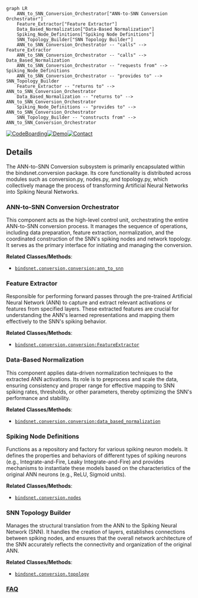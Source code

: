 ```mermaid
graph LR
    ANN_to_SNN_Conversion_Orchestrator["ANN-to-SNN Conversion Orchestrator"]
    Feature_Extractor["Feature Extractor"]
    Data_Based_Normalization["Data-Based Normalization"]
    Spiking_Node_Definitions["Spiking Node Definitions"]
    SNN_Topology_Builder["SNN Topology Builder"]
    ANN_to_SNN_Conversion_Orchestrator -- "calls" --> Feature_Extractor
    ANN_to_SNN_Conversion_Orchestrator -- "calls" --> Data_Based_Normalization
    ANN_to_SNN_Conversion_Orchestrator -- "requests from" --> Spiking_Node_Definitions
    ANN_to_SNN_Conversion_Orchestrator -- "provides to" --> SNN_Topology_Builder
    Feature_Extractor -- "returns to" --> ANN_to_SNN_Conversion_Orchestrator
    Data_Based_Normalization -- "returns to" --> ANN_to_SNN_Conversion_Orchestrator
    Spiking_Node_Definitions -- "provides to" --> ANN_to_SNN_Conversion_Orchestrator
    SNN_Topology_Builder -- "constructs from" --> ANN_to_SNN_Conversion_Orchestrator
```

[![CodeBoarding](https://img.shields.io/badge/Generated%20by-CodeBoarding-9cf?style=flat-square)](https://github.com/CodeBoarding/GeneratedOnBoardings)[![Demo](https://img.shields.io/badge/Try%20our-Demo-blue?style=flat-square)](https://www.codeboarding.org/demo)[![Contact](https://img.shields.io/badge/Contact%20us%20-%20contact@codeboarding.org-lightgrey?style=flat-square)](mailto:contact@codeboarding.org)

## Details

The ANN-to-SNN Conversion subsystem is primarily encapsulated within the bindsnet.conversion package. Its core functionality is distributed across modules such as conversion.py, nodes.py, and topology.py, which collectively manage the process of transforming Artificial Neural Networks into Spiking Neural Networks.

### ANN-to-SNN Conversion Orchestrator
This component acts as the high-level control unit, orchestrating the entire ANN-to-SNN conversion process. It manages the sequence of operations, including data preparation, feature extraction, normalization, and the coordinated construction of the SNN's spiking nodes and network topology. It serves as the primary interface for initiating and managing the conversion.


**Related Classes/Methods**:

- <a href="https://github.com/BindsNET/bindsnet/blob/master/bindsnet/conversion/conversion.py" target="_blank" rel="noopener noreferrer">`bindsnet.conversion.conversion:ann_to_snn`</a>


### Feature Extractor
Responsible for performing forward passes through the pre-trained Artificial Neural Network (ANN) to capture and extract relevant activations or features from specified layers. These extracted features are crucial for understanding the ANN's learned representations and mapping them effectively to the SNN's spiking behavior.


**Related Classes/Methods**:

- <a href="https://github.com/BindsNET/bindsnet/blob/master/bindsnet/conversion/conversion.py" target="_blank" rel="noopener noreferrer">`bindsnet.conversion.conversion:FeatureExtractor`</a>


### Data-Based Normalization
This component applies data-driven normalization techniques to the extracted ANN activations. Its role is to preprocess and scale the data, ensuring consistency and proper range for effective mapping to SNN spiking rates, thresholds, or other parameters, thereby optimizing the SNN's performance and stability.


**Related Classes/Methods**:

- <a href="https://github.com/BindsNET/bindsnet/blob/master/bindsnet/conversion/conversion.py" target="_blank" rel="noopener noreferrer">`bindsnet.conversion.conversion:data_based_normalization`</a>


### Spiking Node Definitions
Functions as a repository and factory for various spiking neuron models. It defines the properties and behaviors of different types of spiking neurons (e.g., Integrate-and-Fire, Leaky Integrate-and-Fire) and provides mechanisms to instantiate these models based on the characteristics of the original ANN neurons (e.g., ReLU, Sigmoid units).


**Related Classes/Methods**:

- <a href="https://github.com/BindsNET/bindsnet/blob/master/bindsnet/conversion/nodes.py" target="_blank" rel="noopener noreferrer">`bindsnet.conversion.nodes`</a>


### SNN Topology Builder
Manages the structural translation from the ANN to the Spiking Neural Network (SNN). It handles the creation of layers, establishes connections between spiking nodes, and ensures that the overall network architecture of the SNN accurately reflects the connectivity and organization of the original ANN.


**Related Classes/Methods**:

- <a href="https://github.com/BindsNET/bindsnet/blob/master/bindsnet/conversion/topology.py" target="_blank" rel="noopener noreferrer">`bindsnet.conversion.topology`</a>




### [FAQ](https://github.com/CodeBoarding/GeneratedOnBoardings/tree/main?tab=readme-ov-file#faq)